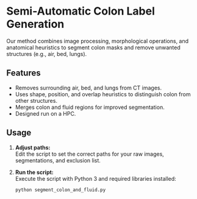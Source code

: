 # Semi-Automatic Colon Label Generation

Our method combines image processing, morphological operations, and anatomical heuristics to segment colon masks and remove unwanted structures (e.g., air, bed, lungs).

## Features

- Removes surrounding air, bed, and lungs from CT images.
- Uses shape, position, and overlap heuristics to distinguish colon from other structures.
- Merges colon and fluid regions for improved segmentation.
- Designed run on a HPC.

## Usage

1. **Adjust paths:**  
   Edit the script to set the correct paths for your raw images, segmentations, and exclusion list.

2. **Run the script:**  
   Execute the script with Python 3 and required libraries installed:

   ```bash
   python segment_colon_and_fluid.py
   ```
